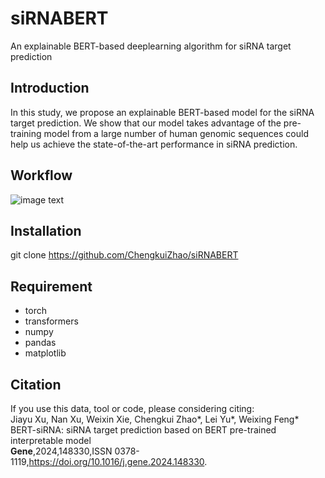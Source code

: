 # siRNABERT
An explainable BERT-based deeplearning algorithm for siRNA target prediction 

## Introduction
In this study, we propose an explainable BERT-based model for the siRNA target prediction. We show that our model takes advantage of the pre-training model from a large number of human genomic sequences could help us achieve the state-of-the-art performance in siRNA prediction.

## Workflow
![image text](https://github.com/ChengkuiZhao/SiRNABERT/blob/main/image/Workflow.jpg)

## Installation
git clone https://github.com/ChengkuiZhao/siRNABERT

## Requirement
* torch
* transformers
* numpy
* pandas
* matplotlib
## Citation
If you use this data, tool or code, please considering citing:<br />
Jiayu Xu, Nan Xu, Weixin Xie, Chengkui Zhao*, Lei Yu*, Weixing Feng*<br />
BERT-siRNA: siRNA target prediction based on BERT pre-trained interpretable model<br />
**Gene**,2024,148330,ISSN 0378-1119,https://doi.org/10.1016/j.gene.2024.148330.

